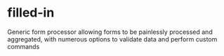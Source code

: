filled-in
=========

Generic form processor allowing forms to be painlessly processed and aggregated, with numerous options to validate data and perform custom commands